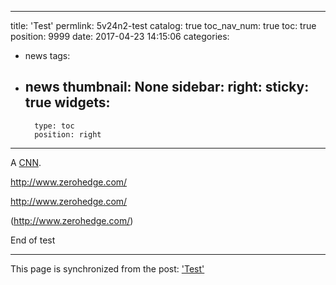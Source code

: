 
---
title: 'Test'
permlink: 5v24n2-test
catalog: true
toc_nav_num: true
toc: true
position: 9999
date: 2017-04-23 14:15:06
categories:
- news
tags:
- news
thumbnail: None
sidebar:
    right:
        sticky: true
widgets:
    -
        type: toc
        position: right
---


<p>A <a href="http://cnn.com">CNN</a>.</p>

<http://www.zerohedge.com/>

http://www.zerohedge.com/


(http://www.zerohedge.com/)

End of test

- - -

This page is synchronized from the post: ['Test'](https://steemit.com/@aggroed/5v24n2-test)
